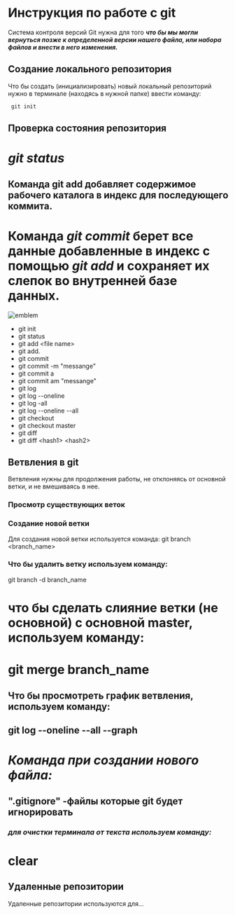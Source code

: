# **Инструкция по работе с git**

Система контроля версий Git нужна для того ***что бы мы могли вернуться позже к определенной версии нашего файла, или набора файлов и внести в него изменения.***

## Создание локального репозитория

Что бы создать (инициализировать) новый локальный репозиторий нужно в терминале  (находясь в нужной папке) ввести команду:
```python
 git init
```
## Проверка состояния репозитория 

# *git status* 

## Команда  **git add** добавляет содержимое рабочего каталога в индекс для последующего коммита.

# Команда *git commit* берет все данные добавленные в индекс с помощью *git add* и сохраняет их слепок во внутренней базе данных.

![emblem](git.jpg)

- git init
- git status 
- git add \<file name>
- git add.
- git commit
- git commit -m "messange"
- git commit a
- git commit am "messange"
- git log 
- git log --oneline
- git log -all
- git log --oneline --all
- git checkout 
- git checkout master
- git diff
- git diff \<hash1> \<hash2>


## Ветвления в git 

Ветвления нужны для продолжения работы, не отклоняясь от основной ветки, и не вмешиваясь в нее.

###  Просмотр существующих веток

### Создание новой ветки
Для создания новой ветки используется команда:
git branch <branch_name>


### Что бы удалить ветку используем команду:
git branch -d branch_name


# что бы сделать слияние ветки (не основной)  с основной master, используем команду:
#  git merge branch_name


## Что бы просмотреть график ветвления, используем команду: 
## git log --oneline --all --graph

# *Команда при создании нового файла:*
## **".gitignore" -файлы которые git будет игнорировать**
### *для очистки терминала от текста используем команду:* 
# clear


## Удаленные репозитории

Удаленные репозитории используются для...

